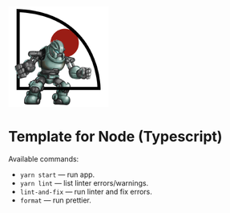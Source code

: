 ![OKO dev](logo.png "OKO dev")

# Template for Node (Typescript)

Available commands:

* `yarn start` — run app.
* `yarn lint` — list linter errors/warnings.
* `lint-and-fix` — run linter and fix errors.
* `format` — run prettier.
